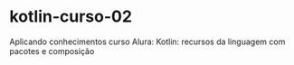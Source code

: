 # kotlin-curso-02
Aplicando conhecimentos curso Alura: Kotlin: recursos da linguagem com pacotes e composição
